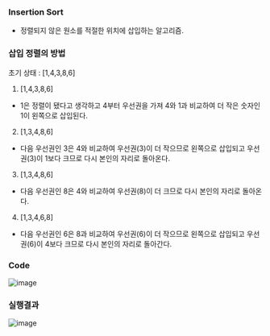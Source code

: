 ### Insertion Sort
- 정렬되지 않은 원소를 적절한 위치에 삽입하는 알고리즘.

### 삽입 정렬의 방법 
 초기 상태 : [1,4,3,8,6]
1. [1,4,3,8,6]
- 1은 정렬이 됐다고 생각하고 4부터 우선권을 가져 4와 1과 비교하여 더 작은 숫자인 1이 왼쪽으로 삽입된다.

2. [1,3,4,8,6]
- 다음 우선권인 3은 4와 비교하여 우선권(3)이 더 작으므로 왼쪽으로 삽입되고 우선권(3)이 1보다 크므로  다시 본인의 자리로 돌아온다.

3. [1,3,4,8,6]
- 다음 우선권인 8은 4와 비교하여 우선권(8)이 더 크므로 다시 본인의 자리로 돌아온다.

4. [1,3,4,6,8]
- 다음 우선권인 6은 8과 비교하여 우선권(6)이 더 작으므로 왼쪽으로 삽입되고 우선권(6)이 4보다 크므로 다시 본인의 자리로 돌아간다.

### Code
![image](https://user-images.githubusercontent.com/122009563/223347279-2c066cec-fde6-4833-80e5-e193d8507703.png)

### 실행결과
![image](https://user-images.githubusercontent.com/122009563/223347374-8556b25c-07ee-4c65-a828-be6d79a204e7.png)

